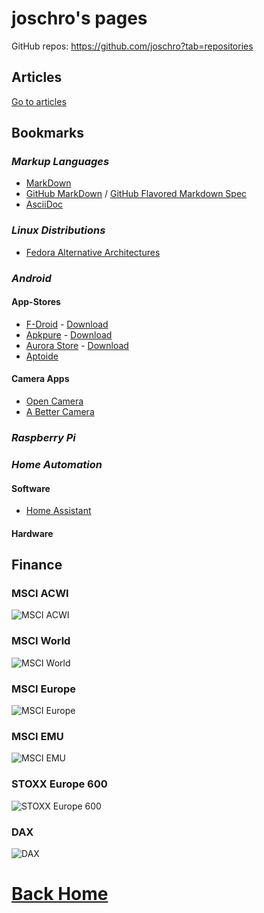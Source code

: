 joschro's pages
===============
GitHub repos: <https://github.com/joschro?tab=repositories>

Articles
--------
[Go to articles](articles/)

Bookmarks
---------

### *Markup Languages*
- [MarkDown](https://github.com/adam-p/markdown-here/wiki/Markdown-Cheatsheet)
- [GitHub MarkDown](https://guides.github.com/features/mastering-markdown/) / [GitHub Flavored Markdown Spec](https://github.github.com/gfm/)
- [AsciiDoc](https://asciidoctor.org/docs/asciidoc-syntax-quick-reference)

### *Linux Distributions*
- [Fedora Alternative Architectures](https://alt.fedoraproject.org/alt/)

### *Android*
#### **App-Stores**
- [F-Droid](https://f-droid.org/) - [Download](https://f-droid.org/FDroid.apk)
- [Apkpure](https://apkpure.com/) - [Download](https://apkpure.com/apkpure/com.apkpure.aegon/download?from=aegon)
- [Aurora Store](https://auroraoss.com/) - [Download](https://f-droid.org/packages/com.aurora.store/)
- [Aptoide](https://www.aptoide.com/)

#### **Camera Apps**
- [Open Camera](https://play.google.com/store/apps/details?id=net.sourceforge.opencamera)
- [A Better Camera](https://play.google.com/store/apps/details?id=com.almalence.opencam)

### *Raspberry Pi*

### *Home Automation*
#### **Software**
- [Home Assistant](https://www.home-assistant.io/)

#### **Hardware**


Finance
-------
### MSCI ACWI
![MSCI ACWI](https://c.finanzen.net/cst/FinanzenDe/chart.aspx?instruments=16,12930745,16,814&style=rd_mountain_week&period=OneWeek&timezone=W.%20Europe%20Standard%20Time)

### MSCI World
![MSCI World](https://c.finanzen.net/cst/FinanzenDe/chart.aspx?instruments=16,2538768,16,814&style=rd_mountain_week&period=OneWeek&timezone=W.%20Europe%20Standard%20Time)

### MSCI Europe
![MSCI Europe](https://c.finanzen.net/cst/FinanzenDe/chart.aspx?instruments=16,11306992,16,814&style=rd_mountain_week&period=OneWeek&timezone=W.%20Europe%20Standard%20Time)

### MSCI EMU
![MSCI EMU](https://c.finanzen.net/cst/FinanzenDe/chart.aspx?instruments=16,1429074,16,814&style=rd_mountain_week&period=OneWeek&timezone=W.%20Europe%20Standard%20Time)

### STOXX Europe 600
![STOXX Europe 600](https://c.finanzen.net/cst/FinanzenDe/chart.aspx?instruments=16,1814262,16,814&style=rd_mountain_week&period=OneWeek&timezone=W.%20Europe%20Standard%20Time)

### DAX
![DAX](https://c.finanzen.net/cst/FinanzenDe/chart.aspx?instruments=16,20028815,16,814&style=rd_mountain_week&period=OneWeek&timezone=W.%20Europe%20Standard%20Time)


# [Back Home](https://joschro.github.io/)
